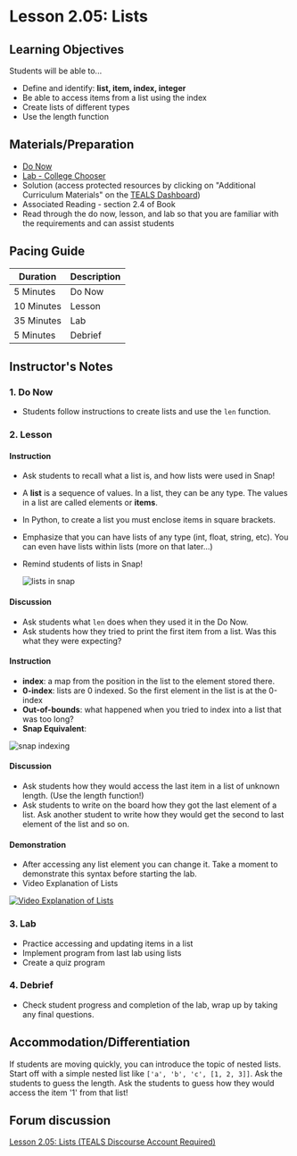 # Lesson 2.05: Lists

## Learning Objectives
Students will be able to... 
* Define and identify: **list, item, index, integer**
* Be able to access items from a list using the index
* Create lists of different types
* Use the length function

## Materials/Preparation
* [Do Now]
* [Lab - College Chooser]
* Solution (access protected resources by clicking on "Additional Curriculum Materials" on the [TEALS Dashboard])
* Associated Reading - section 2.4 of Book
* Read through the do now, lesson, and lab so that you are familiar with the requirements and can assist students

## Pacing Guide
| **Duration**   | **Description** |
| ---------- | ----------- |
| 5 Minutes  | Do Now      |
| 10 Minutes | Lesson      |
| 35 Minutes | Lab         |
| 5 Minutes | Debrief  |

## Instructor's Notes

### 1. Do Now
* Students follow instructions to create lists and use the `len` function. 

### 2. Lesson

#### Instruction
* Ask students to recall what a list is, and how lists were used in Snap!
* A **list** is a sequence of values. In a list, they can be any type. The values in a list are called elements or **items**.
* In Python, to create a list you must enclose items in square brackets.
* Emphasize that you can have lists of any type (int, float, string, etc). You can even have lists within lists (more on that later...)
* Remind students of lists in Snap! 

    ![lists in snap](http://bjc.edc.org/bjc-r/img/3-lists/wordlists.png)

#### Discussion
* Ask students what `len` does when they used it in the Do Now. 
* Ask students how they tried to print the first item from a list. Was this what they were expecting? 

#### Instruction
* **index**: a map from the position in the list to the element stored there. 
* **0-index**: lists are 0 indexed. So the first element in the list is at the 0-index
* **Out-of-bounds**: what happened when you tried to index into a list that was too long?
* **Snap Equivalent**: 

![snap indexing](http://bjc.edc.org/bjc-r/img/3-lists/gs5how_many.png)

#### Discussion
* Ask students how they would access the last item in a list of unknown length. (Use the length function!) 
* Ask students to write on the board how they got the last element of a list. Ask another student to write how they would get the second to last element of the list and so on. 

#### Demonstration
* After accessing any list element you can change it. Take a moment to demonstrate this syntax before starting the lab. 
* Video Explanation of Lists

[![Video Explanation of Lists](https://img.youtube.com/vi/wO6lG82RbhM/0.jpg)](https://youtu.be/wO6lG82RbhM?t=67)
       
### 3. Lab
* Practice accessing and updating items in a list
* Implement program from last lab using lists
* Create a quiz program

### 4. Debrief
* Check student progress and completion of the lab, wrap up by taking any final questions.

## Accommodation/Differentiation
If students are moving quickly, you can introduce the topic of nested lists. Start off with a simple nested list like `['a', 'b', 'c', [1, 2, 3]]`. Ask the students to guess the length. Ask the students to guess how they would access the item '1' from that list! 

## Forum discussion
[Lesson 2.05: Lists (TEALS Discourse Account Required)](https://forums.tealsk12.org/c/2nd-semester-unit-2/lesson-2-05-lists)
  
[Do Now]:do_now.md
[Lab - College Chooser]:lab.md
[TEALS Dashboard]:http:/www.tealsk12.org/dashboard
